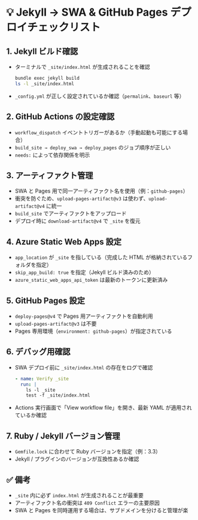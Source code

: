 
# 💡 Jekyll → SWA & GitHub Pages デプロイチェックリスト

## 1. Jekyll ビルド確認
- ターミナルで `_site/index.html` が生成されることを確認
  ```bash
  bundle exec jekyll build
  ls -l _site/index.html
  ```
- `_config.yml` が正しく設定されているか確認（`permalink`、`baseurl` 等）

## 2. GitHub Actions の設定確認
- `workflow_dispatch` イベントトリガーがあるか（手動起動も可能にする場合）
- `build_site → deploy_swa → deploy_pages` のジョブ順序が正しい
- `needs:` によって依存関係を明示

## 3. アーティファクト管理
- SWA と Pages 用で同一アーティファクト名を使用（例：`github-pages`）
- 衝突を防ぐため、`upload-pages-artifact@v3` は使わず、`upload-artifact@v4` に統一
- `build_site` でアーティファクトをアップロード
- デプロイ時に `download-artifact@v4` で `_site` を復元

## 4. Azure Static Web Apps 設定
- `app_location` が `_site` を指している（完成した HTML が格納されているフォルダを指定）
- `skip_app_build: true` を指定（Jekyll ビルド済みのため）
- `azure_static_web_apps_api_token` は最新のトークンに更新済み

## 5. GitHub Pages 設定
- `deploy-pages@v4` で Pages 用アーティファクトを自動利用
- `upload-pages-artifact@v3` は不要
- Pages 専用環境（`environment: github-pages`）が指定されている

## 6. デバッグ用確認
- SWA デプロイ前に `_site/index.html` の存在をログで確認
  ```yaml
  - name: Verify _site
    run: |
      ls -l _site
      test -f _site/index.html
  ```
- Actions 実行画面で「View workflow file」を開き、最新 YAML が適用されているか確認

## 7. Ruby / Jekyll バージョン管理
- `Gemfile.lock` に合わせて Ruby バージョンを指定（例：3.3）
- Jekyll / プラグインのバージョンが互換性あるか確認

## ✅ 備考
- `_site` 内に必ず `index.html` が生成されることが最重要
- アーティファクト名の衝突は `409 Conflict` エラーの主要原因
- SWA と Pages を同時運用する場合は、サブドメインを分けると管理が楽
